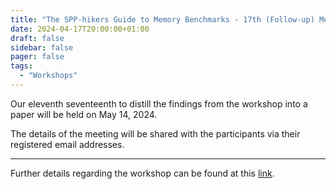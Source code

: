 ```yaml
---
title: "The SPP-hikers Guide to Memory Benchmarks - 17th (Follow-up) Meeting"
date: 2024-04-17T20:00:00+01:00
draft: false
sidebar: false
pager: false
tags:
  - "Workshops"
---
```


Our eleventh seventeenth to distill the findings from the workshop into a paper will be held on May 14, 2024.

The details of the meeting will be shared with the participants via their registered email addresses.

---

Further details regarding the workshop can be found at this [link](/posts/mini-workshop_2023).
